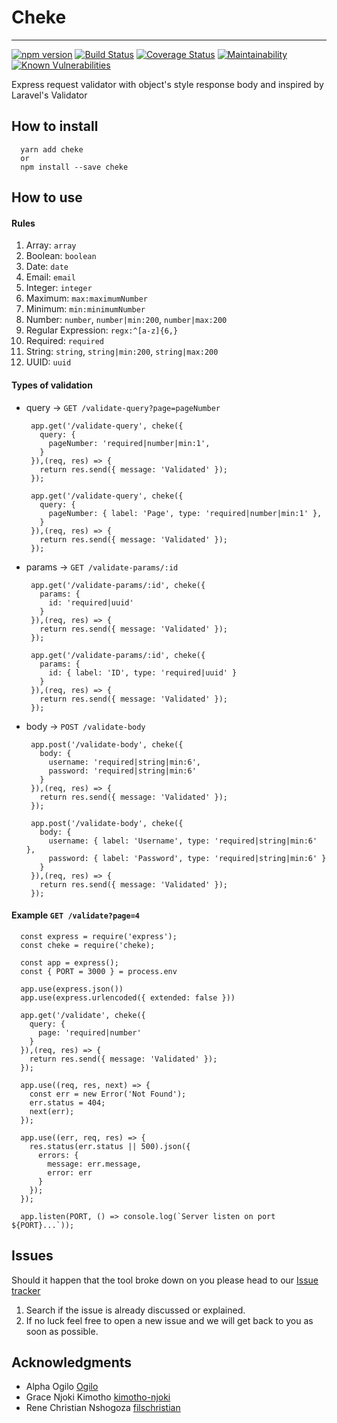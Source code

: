 # Cheke

---

[![npm version](https://badge.fury.io/js/cheke.svg)](https://badge.fury.io/js/cheke)
[![Build Status](https://travis-ci.org/oesukam/cheke.svg?branch=master)](https://travis-ci.org/oesukam/cheke)
[![Coverage Status](https://coveralls.io/repos/github/oesukam/cheke/badge.svg?branch=master)](https://coveralls.io/github/oesukam/cheke?branch=master)
[![Maintainability](https://api.codeclimate.com/v1/badges/f0f25d4e5bc5182f32a5/maintainability)](https://codeclimate.com/github/oesukam/cheke/maintainability)
[![Known Vulnerabilities](https://snyk.io/test/github/oesukam/cheke/badge.svg?targetFile=package.json)](https://snyk.io/test/github/oesukam/cheke?targetFile=package.json)

Express request validator with object's style response body and inspired by Laravel's Validator

## How to install

```
  yarn add cheke
  or
  npm install --save cheke
```

## How to use

#### Rules

1. Array: `array`
1. Boolean: `boolean`
1. Date: `date`
1. Email: `email`
1. Integer: `integer`
1. Maximum: `max:maximumNumber`
1. Minimum: `min:minimumNumber`
1. Number: `number`, `number|min:200`, `number|max:200`
1. Regular Expression: `regx:^[a-z]{6,}`
1. Required: `required`
1. String: `string`, `string|min:200`, `string|max:200`
1. UUID: `uuid`

#### Types of validation

- query -> `GET /validate-query?page=pageNumber`
  ```
   app.get('/validate-query', cheke({
     query: {
       pageNumber: 'required|number|min:1',
     }
   }),(req, res) => {
     return res.send({ message: 'Validated' });
   });
  ```
  ```
   app.get('/validate-query', cheke({
     query: {
       pageNumber: { label: 'Page', type: 'required|number|min:1' },
     }
   }),(req, res) => {
     return res.send({ message: 'Validated' });
   });
  ```
- params -> `GET /validate-params/:id`
  ```
   app.get('/validate-params/:id', cheke({
     params: {
       id: 'required|uuid'
     }
   }),(req, res) => {
     return res.send({ message: 'Validated' });
   });
  ```
  ```
   app.get('/validate-params/:id', cheke({
     params: {
       id: { label: 'ID', type: 'required|uuid' }
     }
   }),(req, res) => {
     return res.send({ message: 'Validated' });
   });
  ```
- body -> `POST /validate-body`
  ```
   app.post('/validate-body', cheke({
     body: {
       username: 'required|string|min:6',
       password: 'required|string|min:6'
     }
   }),(req, res) => {
     return res.send({ message: 'Validated' });
   });
  ```
  ```
   app.post('/validate-body', cheke({
     body: {
       username: { label: 'Username', type: 'required|string|min:6' },
       password: { label: 'Password', type: 'required|string|min:6' }
     }
   }),(req, res) => {
     return res.send({ message: 'Validated' });
   });
  ```

#### Example `GET /validate?page=4`

```
  const express = require('express');
  const cheke = require('cheke);

  const app = express();
  const { PORT = 3000 } = process.env

  app.use(express.json())
  app.use(express.urlencoded({ extended: false }))

  app.get('/validate', cheke({
    query: {
      page: 'required|number'
    }
  }),(req, res) => {
    return res.send({ message: 'Validated' });
  });

  app.use((req, res, next) => {
    const err = new Error('Not Found');
    err.status = 404;
    next(err);
  });

  app.use((err, req, res) => {
    res.status(err.status || 500).json({
      errors: {
        message: err.message,
        error: err
      }
    });
  });

  app.listen(PORT, () => console.log(`Server listen on port ${PORT}...`));

```

## Issues

Should it happen that the tool broke down on you please head to our [Issue tracker](https://github.com/oesukam/cheke/issues)

1. Search if the issue is already discussed or explained.
2. If no luck feel free to open a new issue and we will get back to you as soon as possible.

## Acknowledgments

- Alpha Ogilo [Ogilo](https://github.com/Ogilo)
- Grace Njoki Kimotho [kimotho-njoki](https://github.com/kimotho-njoki)
- Rene Christian Nshogoza [filschristian](https://github.com/filschristian)
